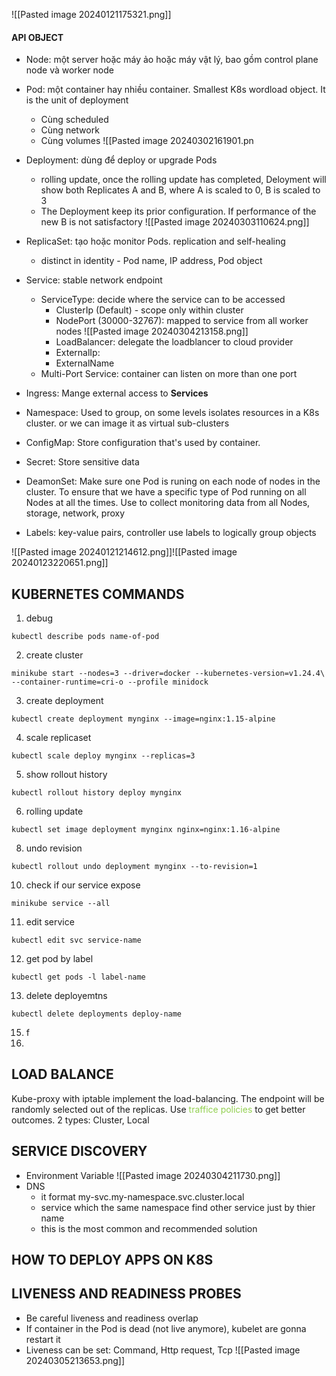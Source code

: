 ![[Pasted image 20240121175321.png]]

#### API OBJECT
- Node: một server hoặc máy ảo hoặc máy vật lý, bao gồm control plane node và worker node
- Pod: một container hay nhiều container. Smallest K8s wordload object. It is the unit of deployment
	- Cùng scheduled
	- Cùng network
	- Cùng volumes
	![[Pasted image 20240302161901.pn
- Deployment: dùng để deploy or upgrade Pods
	- rolling update, once the rolling update has completed, Deloyment will show both Replicates A and B, where A is scaled to 0, B is scaled to 3
	- The Deployment keep its prior configuration. If performance of the new B is not satisfactory
	  ![[Pasted image 20240303110624.png]]
- ReplicaSet: tạo hoặc monitor Pods. replication and self-healing
	- distinct in identity - Pod name, IP address, Pod object
- Service: stable network endpoint
	- ServiceType: decide where the service can to be accessed
		- ClusterIp (Default) - scope only within cluster
		- NodePort (30000-32767): mapped to service from all worker nodes
			![[Pasted image 20240304213158.png]]
		- LoadBalancer: delegate the loadblancer to cloud provider
		- ExternalIp: 
		- ExternalName
	- Multi-Port Service: container can listen on more than one port
	
- Ingress: Mange external access to **Services**
- Namespace: Used to group, on some levels isolates resources in a K8s cluster. or we can image it as virtual sub-clusters
- ConfigMap: Store configuration that's used by container. 
- Secret: Store sensitive data
- DeamonSet: Make sure one Pod is runing on each node of nodes in the cluster. To ensure that we have a specific type of Pod running on all Nodes at all the times. Use to collect monitoring data from all Nodes, storage, network, proxy 
- Labels: key-value pairs, controller use labels to logically group objects

![[Pasted image 20240121214612.png]]![[Pasted image 20240123220651.png]]
## KUBERNETES COMMANDS
1. debug
```
kubectl describe pods name-of-pod
```
2. create cluster
```
minikube start --nodes=3 --driver=docker --kubernetes-version=v1.24.4\ 
--container-runtime=cri-o --profile minidock
```
3. create deployment
```
kubectl create deployment mynginx --image=nginx:1.15-alpine
```
4. scale replicaset
```
kubectl scale deploy mynginx --replicas=3
```
5. show rollout history
```
kubectl rollout history deploy mynginx
```
6. rolling update
```
kubectl set image deployment mynginx nginx=nginx:1.16-alpine
```
8. undo revision
```
kubectl rollout undo deployment mynginx --to-revision=1
```
10. check if our service expose
```
minikube service --all
```
11. edit service
```
kubectl edit svc service-name
```
12. get pod by label
```
kubectl get pods -l label-name
```
13. delete deployemtns
```
kubectl delete deployments deploy-name
```
15. f
16. 

## LOAD BALANCE
Kube-proxy with iptable implement the load-balancing. The endpoint will be randomly selected out of the replicas. Use <span style="color:#92d050">traffice policies</span> to get better outcomes. 2 types: Cluster, Local
## SERVICE DISCOVERY
- Environment Variable
	![[Pasted image 20240304211730.png]]
- DNS
	- it format my-svc.my-namespace.svc.cluster.local
	- service which the same namespace find other service just by thier name
	- this is the most common and recommended solution

## HOW TO DEPLOY APPS ON K8S
## LIVENESS AND READINESS PROBES
- Be careful liveness and readiness overlap
- If container in the Pod is dead (not live anymore), kubelet are gonna restart it
- Liveness can be set: Command, Http request, Tcp
![[Pasted image 20240305213653.png]]
